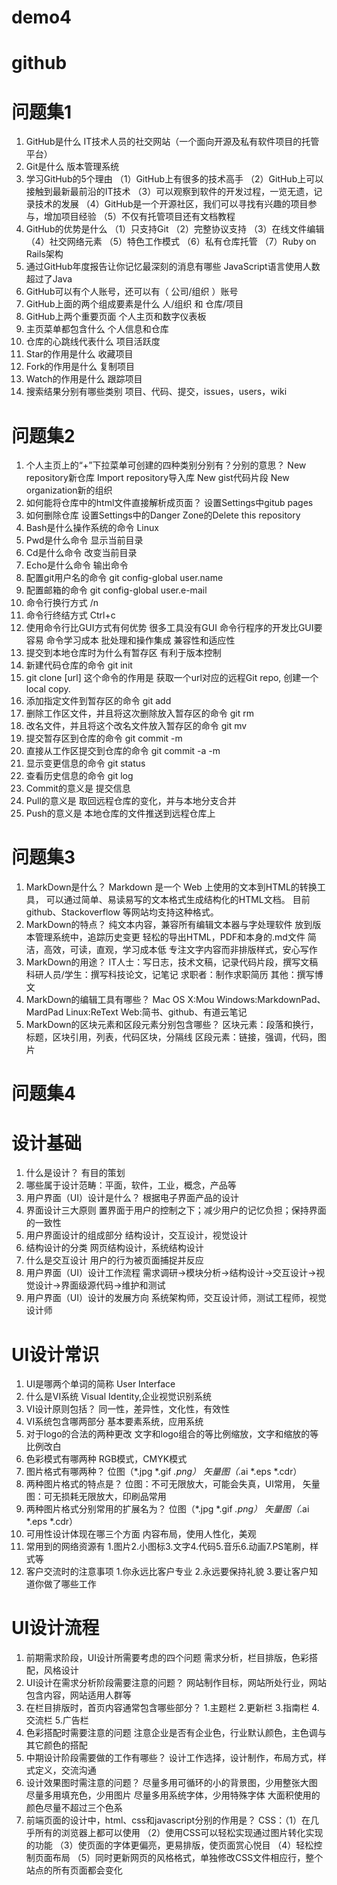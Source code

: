 # demo4
#  github
 
# 问题集1

1.	GitHub是什么
IT技术人员的社交网站（一个面向开源及私有软件项目的托管平台）
2. Git是什么
版本管理系统
3.	学习GitHub的5个理由
（1）GitHub上有很多的技术高手
（2）GitHub上可以接触到最新最前沿的IT技术
（3）可以观察到软件的开发过程，一览无遗，记录技术的发展
（4）GitHub是一个开源社区，我们可以寻找有兴趣的项目参与，增加项目经验
（5）不仅有托管项目还有文档教程
4.	GitHub的优势是什么
（1）只支持Git
（2）完整协议支持
（3）在线文件编辑
（4）社交网络元素
（5）特色工作模式
（6）私有仓库托管
（7）Ruby on Rails架构
5.	通过GitHub年度报告让你记忆最深刻的消息有哪些
JavaScript语言使用人数超过了Java
6.	GitHub可以有个人账号，还可以有（ 公司/组织 ）账号
7.	GitHub上面的两个组成要素是什么
人/组织 和 仓库/项目
8.	GitHub上两个重要页面
个人主页和数字仪表板
9.	主页菜单都包含什么
个人信息和仓库
10.	仓库的心跳线代表什么
项目活跃度
11.	Star的作用是什么
收藏项目
12.	Fork的作用是什么
复制项目
13.	Watch的作用是什么
跟踪项目
14.	搜索结果分别有哪些类别
项目、代码、提交，issues，users，wiki

# 问题集2

1. 个人主页上的“+”下拉菜单可创建的四种类别分别有？分别的意思？
New repository新仓库
Import repository导入库
New gist代码片段
New organization新的组织
2. 如何能将仓库中的html文件直接解析成页面？
设置Settings中gitub pages
3. 如何删除仓库
设置Settings中的Danger Zone的Delete this repository
4. Bash是什么操作系统的命令
Linux
5. Pwd是什么命令
显示当前目录
6. Cd是什么命令
改变当前目录
7. Echo是什么命令
输出命令
8. 配置git用户名的命令
git config-global user.name
9. 配置邮箱的命令
git config-global user.e-mail
10. 命令行换行方式
/n
11. 命令行终结方式
Ctrl+c
12. 使用命令行比GUI方式有何优势
很多工具没有GUI
命令行程序的开发比GUI要容易
命令学习成本
批处理和操作集成
兼容性和适应性
13. 提交到本地仓库时为什么有暂存区
有利于版本控制
14. 新建代码仓库的命令
git init
15. git clone [url] 这个命令的作用是
获取一个url对应的远程Git repo, 创建一个local copy.
16. 添加指定文件到暂存区的命令
git add
17. 删除工作区文件，并且将这次删除放入暂存区的命令
git rm
18. 改名文件，并且将这个改名文件放入暂存区的命令
git mv
19. 提交暂存区到仓库的命令
git commit -m
20. 直接从工作区提交到仓库的命令
git commit -a -m
21. 显示变更信息的命令
git status
22. 查看历史信息的命令
git log
23. Commit的意义是
提交信息
24. Pull的意义是
取回远程仓库的变化，并与本地分支合并
25. Push的意义是
本地仓库的文件推送到远程仓库上

# 问题集3

1. MarkDown是什么？
Markdown 是一个 Web 上使用的文本到HTML的转换工具，
可以通过简单、易读易写的文本格式生成结构化的HTML文档。
目前 github、Stackoverflow 等网站均支持这种格式。
2. MarkDown的特点？
纯文本内容，兼容所有编辑文本器与字处理软件
放到版本管理系统中，追踪历史变更
轻松的导出HTML，PDF和本身的.md文件
简洁，高效，可读，直观，学习成本低
专注文字内容而非排版样式，安心写作
3. MarkDown的用途？
IT人士：写日志，技术文稿，记录代码片段，撰写文稿
科研人员/学生：撰写科技论文，记笔记
求职者：制作求职简历
其他：撰写博文
4. MarkDown的编辑工具有哪些？
Mac OS X:Mou
Windows:MarkdownPad、MardPad
Linux:ReText
Web:简书、github、有道云笔记
5. MarkDown的区块元素和区段元素分别包含哪些？
区块元素：段落和换行，标题，区块引用，列表，代码区块，分隔线
区段元素：链接，强调，代码，图片

# 问题集4
# 设计基础
1. 什么是设计？
有目的策划
2. 哪些属于设计范畴：平面，软件，工业，概念，产品等
3. 用户界面（UI）设计是什么？
根据电子界面产品的设计
4. 界面设计三大原则
置界面于用户的控制之下；减少用户的记忆负担；保持界面的一致性
5. 用户界面设计的组成部分
结构设计，交互设计，视觉设计
6. 结构设计的分类
网页结构设计，系统结构设计
7. 什么是交互设计
用户的行为被页面捕捉并反应
8. 用户界面（UI）设计工作流程
需求调研->模块分析->结构设计->交互设计->视觉设计->界面级源代码->维护和测试
9. 用户界面（UI）设计的发展方向
系统架构师，交互设计师，测试工程师，视觉设计师
# UI设计常识
1. UI是哪两个单词的简称 
User Interface
2. 什么是VI系统
Visual Identity,企业视觉识别系统
3. VI设计原则包括？
同一性，差异性，文化性，有效性
4. VI系统包含哪两部分
基本要素系统，应用系统
5. 对于logo的合法的两种更改
文字和logo组合的等比例缩放，文字和缩放的等比例改白
6. 色彩模式有哪两种
RGB模式，CMYK模式
7. 图片格式有哪两种？
位图（*.jpg  *.gif  *.png） 矢量图（*.ai  *.eps  *.cdr）
8. 两种图片格式的特点是？
位图：不可无限放大，可能会失真，UI常用，
矢量图：可无损耗无限放大，印刷品常用
9. 两种图片格式分别常用的扩展名为？
位图（*.jpg  *.gif  *.png） 矢量图（*.ai  *.eps  *.cdr）
10. 可用性设计体现在哪三个方面
内容布局，使用人性化，美观
11. 常用到的网络资源有
1.图片2.小图标3.文字4.代码5.音乐6.动画7.PS笔刷，样式等
12. 客户交流时的注意事项
1.你永远比客户专业  2.永远要保持礼貌  3.要让客户知道你做了哪些工作
# UI设计流程
1. 前期需求阶段，UI设计所需要考虑的四个问题
需求分析，栏目排版，色彩搭配，风格设计
2. UI设计在需求分析阶段需要注意的问题？
网站制作目标，网站所处行业，网站包含内容，网站适用人群等
3. 在栏目排版时，首页内容通常包含哪些部分？
1.主题栏 2.更新栏 3.指南栏 4.交流栏 5.广告栏
4. 色彩搭配时需要注意的问题
注意企业是否有企业色，行业默认颜色，主色调与其它颜色的搭配
5. 中期设计阶段需要做的工作有哪些？
设计工作选择，设计制作，布局方式，样式定义，交流沟通
6. 设计效果图时需注意的问题？
尽量多用可循环的小的背景图，少用整张大图
尽量多用填充色，少用图片
尽量多用系统字体，少用特殊字体
大面积使用的颜色尽量不超过三个色系
7. 前端页面的设计中，html、css和javascript分别的作用是？
CSS：（1）在几乎所有的浏览器上都可以使用
	（2）使用CSS可以轻松实现通过图片转化实现的功能
	（3）使页面的字体更偏亮，更易排版，使页面赏心悦目
	（4）轻松控制页面布局
	（5）同时更新网页的风格格式，单独修改CSS文件相应行，整个站点的所有页面都会变化


